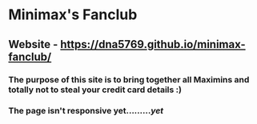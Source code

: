 # Minimax's Fanclub
## Website - https://dna5769.github.io/minimax-fanclub/
### The purpose of this site is to bring together all Maximins and totally not to steal your credit card details :)
### The page isn't responsive yet.........***yet***